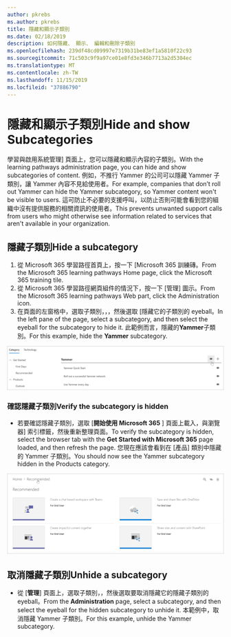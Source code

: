 ```yaml
---
author: pkrebs
ms.author: pkrebs
title: 隱藏和顯示子類別
ms.date: 02/18/2019
description: 如何隱藏、 顯示、 編輯和刪除子類別
ms.openlocfilehash: 239df48cd09997e7319b31be83ef1a5810f22c93
ms.sourcegitcommit: 71c503c9f9a97ce01e8fd3e346b7713a2d5304ec
ms.translationtype: MT
ms.contentlocale: zh-TW
ms.lasthandoff: 11/15/2019
ms.locfileid: "37886790"
---
```

# <a name="hide-and-show-subcategories"></a><span data-ttu-id="2a6dd-103">隱藏和顯示子類別</span><span class="sxs-lookup"><span data-stu-id="2a6dd-103">Hide and show Subcategories</span></span>

<span data-ttu-id="2a6dd-104">學習與啟用系統管理] 頁面上，您可以隱藏和顯示內容的子類別。</span><span class="sxs-lookup"><span data-stu-id="2a6dd-104">With the learning pathways administration page, you can hide and show subcategories of content.</span></span> <span data-ttu-id="2a6dd-105">例如，不推行 Yammer 的公司可以隱藏 Yammer 子類別，讓 Yammer 內容不見給使用者。</span><span class="sxs-lookup"><span data-stu-id="2a6dd-105">For example, companies that don’t roll out Yammer can hide the Yammer subcategory, so Yammer content won't be visible to users.</span></span> <span data-ttu-id="2a6dd-106">這可防止不必要的支援呼叫，以防止否則可能會看到您的組織中沒有提供服務的相關資訊的使用者。</span><span class="sxs-lookup"><span data-stu-id="2a6dd-106">This prevents unwanted support calls from users who might otherwise see information related to services that aren't available in your organization.</span></span>

## <a name="hide-a-subcategory"></a><span data-ttu-id="2a6dd-107">隱藏子類別</span><span class="sxs-lookup"><span data-stu-id="2a6dd-107">Hide a subcategory</span></span> 

1. <span data-ttu-id="2a6dd-108">從 Microsoft 365 學習路徑首頁上，按一下 [Microsoft 365 訓練磚。</span><span class="sxs-lookup"><span data-stu-id="2a6dd-108">From the Microsoft 365 learning pathways Home page, click the Microsoft 365 training tile.</span></span>
2. <span data-ttu-id="2a6dd-109">從 Microsoft 365 學習路徑網頁組件的情況下，按一下 [管理] 圖示。</span><span class="sxs-lookup"><span data-stu-id="2a6dd-109">From the Microsoft 365 learning pathways Web part, click the Administration icon.</span></span> 
3. <span data-ttu-id="2a6dd-110">在頁面的左窗格中，選取子類別，，，然後選取 [隱藏它的子類別的 eyeball。</span><span class="sxs-lookup"><span data-stu-id="2a6dd-110">In the left pane of the page, select a subcategory, and then select the eyeball for the subcategory to hide it.</span></span> <span data-ttu-id="2a6dd-111">此範例而言，隱藏的**Yammer**子類別。</span><span class="sxs-lookup"><span data-stu-id="2a6dd-111">For this example, hide the **Yammer** subcategory.</span></span>  

![cg hidesubcat.png](media/cg-hidesubcat.png)

### <a name="verify-the-subcategory-is-hidden"></a><span data-ttu-id="2a6dd-113">確認隱藏子類別</span><span class="sxs-lookup"><span data-stu-id="2a6dd-113">Verify the subcategory is hidden</span></span>
- <span data-ttu-id="2a6dd-114">若要確認隱藏子類別，選取 [**開始使用 Microsoft 365** ] 頁面上載入，與瀏覽器] 索引標籤，然後重新整理頁面。</span><span class="sxs-lookup"><span data-stu-id="2a6dd-114">To verify the subcategory is hidden, select the browser tab with the **Get Started with Microsoft 365** page loaded, and then refresh the page.</span></span> <span data-ttu-id="2a6dd-115">您現在應該會看到在 [產品] 類別中隱藏的 Yammer 子類別。</span><span class="sxs-lookup"><span data-stu-id="2a6dd-115">You should now see the Yammer subcategory hidden in the Products category.</span></span> 

![cg hidesubcatrefresh.png](media/cg-hidesubcatrefresh.png)

## <a name="unhide-a-subcategory"></a><span data-ttu-id="2a6dd-117">取消隱藏子類別</span><span class="sxs-lookup"><span data-stu-id="2a6dd-117">Unhide a subcategory</span></span> 

- <span data-ttu-id="2a6dd-118">從 [**管理**] 頁面上，選取子類別，，然後選取要取消隱藏它的隱藏子類別的 eyeball。</span><span class="sxs-lookup"><span data-stu-id="2a6dd-118">From the **Administration** page, select a subcategory, and then select the eyeball for the hidden subcategory to unhide it.</span></span> <span data-ttu-id="2a6dd-119">本範例中，取消隱藏 Yammer 子類別。</span><span class="sxs-lookup"><span data-stu-id="2a6dd-119">For this example, unhide the Yammer subcategory.</span></span>